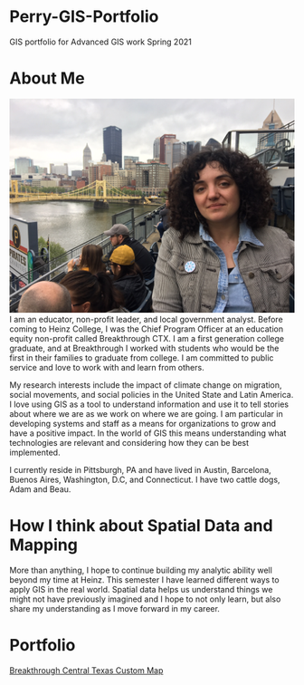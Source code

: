 # Perry-GIS-Portfolio
GIS portfolio for Advanced GIS work Spring 2021
# About Me
<img src="https://github.com/slperry6/Perry-GIS-Portfolio/blob/main/SPerry%20bio.JPG?raw=true">
I am an educator, non-profit leader, and local government analyst. Before coming to Heinz College, I was the Chief Program Officer at an education equity non-profit called Breakthrough CTX. I am a first generation college graduate, and at Breakthrough I worked with students who would be the first in their families to graduate from college. I am committed to public service and love to work with and learn from others.

My research interests include the impact of climate change on migration, social movements, and social policies in the United State and Latin America. I love using GIS as a tool to understand information and use it to tell stories about where we are as we work on where we are going. I am particular in developing systems and staff as a means for organizations to grow and have a positive impact. In the world of GIS this means understanding what technologies are relevant and considering how they can be best implemented.

I currently reside in Pittsburgh, PA and have lived in Austin, Barcelona, Buenos Aires, Washington, D.C, and Connecticut. I have two cattle dogs, Adam and Beau.

# How I think about Spatial Data and Mapping
More than anything, I hope to continue building my analytic ability well beyond my time at Heinz. This semester I have learned different ways to apply GIS in the real world. Spatial data helps us understand things we might not have previously imagined and I hope to not only learn, but also share my understanding as I move forward in my career.

# Portfolio
[Breakthrough Central Texas Custom Map](nameofpage.md)


